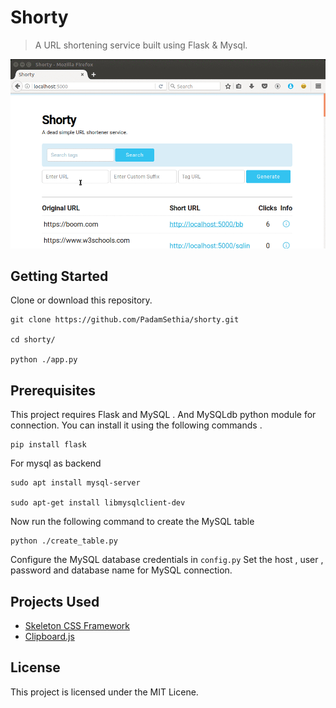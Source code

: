 # Shorty

> A URL shortening service built using Flask & Mysql. 

![Demo image of Shorty](./desc/hero_final.gif)
## Getting Started

Clone or download this repository.

```
git clone https://github.com/PadamSethia/shorty.git

cd shorty/

python ./app.py
```

## Prerequisites

This project requires Flask and MySQL . 
And MySQLdb python module for connection.
You can install it using the following commands . 

```
pip install flask

```
For mysql as backend

```
sudo apt install mysql-server

sudo apt-get install libmysqlclient-dev
```
Now run the following command to create the MySQL table 

```
python ./create_table.py
```
Configure the MySQL database credentials in ```config.py```
Set the host , user , password and database name for MySQL connection.


## Projects Used
* [Skeleton CSS Framework](http://getskeleton.com)
* [Clipboard.js](https://clipboardjs.com)
## License
This project is licensed under the MIT Licene.
